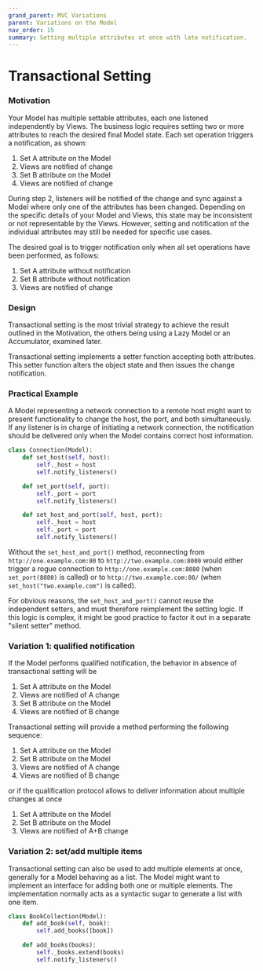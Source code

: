 ```yaml
---
grand_parent: MVC Variations
parent: Variations on the Model
nav_order: 15
summary: Setting multiple attributes at once with late notification.
---
```

# Transactional Setting

### Motivation

Your Model has multiple settable attributes, each one listened independently by
Views. The business logic requires setting two or more attributes to reach the desired final
Model state. Each set operation triggers a notification, as shown:

  1. Set A attribute on the Model
  2. Views are notified of change
  3. Set B attribute on the Model
  4. Views are notified of change

During step 2, listeners will be notified of the change and sync against a
Model where only one of the attributes has been changed. Depending on the
specific details of your Model and Views, this state may be inconsistent or not
representable by the Views. However, setting and notification of the individual 
attributes may still be needed for specific use cases.

The desired goal is to trigger notification only when all set operations have been 
performed, as follows:

1. Set A attribute without notification
2. Set B attribute without notification
3. Views are notified of change

### Design

Transactional setting is the most trivial strategy to achieve 
the result outlined in the Motivation, the others being using a 
Lazy Model or an Accumulator, examined later.

Transactional setting implements a setter function accepting both
attributes. This setter function alters the object state and then
issues the change notification.

### Practical Example

A Model representing a network connection to a remote host
might want to present functionality to change the host, the port,
and both simultaneously. If any listener is in charge of initiating a
network connection, the notification should be delivered only when the 
Model contains correct host information.

```python
class Connection(Model):
    def set_host(self, host):
        self._host = host
        self.notify_listeners()

    def set_port(self, port):
        self._port = port
        self.notify_listeners()

    def set_host_and_port(self, host, port):
        self._host = host
        self._port = port
        self.notify_listeners()
```

Without the ``set_host_and_port()`` method, reconnecting from ``http://one.example.com:80`` 
to ``http://two.example.com:8080`` would either trigger a rogue connection to 
``http://one.example.com:8080`` (when ``set_port(8080)`` is called) or to 
``http://two.example.com:80/`` (when ``set_host("two.example.com")`` is called).

For obvious reasons, the ``set_host_and_port()`` cannot reuse the independent setters, and must
therefore reimplement the setting logic. If this logic is complex, it might be good practice to 
factor it out in a separate "silent setter" method.

### Variation 1: qualified notification

If the Model performs qualified notification, the behavior in absence of transactional setting
will be

1. Set A attribute on the Model
2. Views are notified of A change
3. Set B attribute on the Model
4. Views are notified of B change

Transactional setting will provide a method performing the following sequence:

1. Set A attribute on the Model
2. Set B attribute on the Model
3. Views are notified of A change
4. Views are notified of B change

or if the qualification protocol allows to deliver information about multiple
changes at once

1. Set A attribute on the Model
2. Set B attribute on the Model
3. Views are notified of A+B change

### Variation 2: set/add multiple items

Transactional setting can also be used to add multiple elements at once, generally for a 
Model behaving as a list. The Model might want to implement an interface for adding
both one or multiple elements. The implementation normally acts as a syntactic sugar to
generate a list with one item.

```python
class BookCollection(Model):
    def add_book(self, book):
        self.add_books([book])

    def add_books(books):
        self._books.extend(books)
        self.notify_listeners()
``` 
